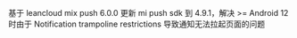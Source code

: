 基于 leancloud mix push 6.0.0
更新 mi push sdk 到 4.9.1，解决 >= Android 12 时由于 Notification trampoline restrictions 导致通知无法拉起页面的问题
